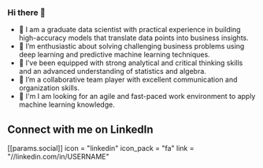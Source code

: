 ### Hi there 👋


- 🔭 I am a graduate data scientist with practical experience in building high-accuracy models that translate data points into business insights. 
- 🌱 I’m enthusiastic about solving challenging business problems using deep learning and predictive machine learning techniques. 
- 👯 I’ve been equipped with strong analytical and critical thinking skills and an advanced understanding of statistics and algebra. 
- 🤔 I’m a collaborative team player with excellent communication and organization skills. 
- 💬 I'm I am looking for an agile and fast-paced work environment to apply machine learning knowledge.

## Connect with me on LinkedIn
 [[params.social]]
    icon = "linkedin"
    icon_pack = "fa"
    link = "//linkedin.com/in/USERNAME"


